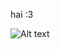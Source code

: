 hai :3 

![Alt text](https://images-cdn.exchange.art/0gBgj-uOw6hUDEGbWBYFBRXrRk8m9QImnjI9z3Xyeq0?ext=fastly&optimize=medium)
